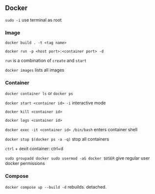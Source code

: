 ## Docker
```sudo -i``` use terminal as root
### Image
```docker build . -t <tag name>```

```docker run -p <host port>:<container port> -d```

```run``` is a combination of ```create``` and ```start```

```docker images``` lists all images

### Container
```docker container ls``` or ```docker ps ```  

```docker start <container id> -i``` interactive mode

```docker kill <container id>```

```docker logs <container id>``` 

```docker exec -it <container id> /bin/bash``` enters container shell

```docker stop $(docker ps -a -q)``` stop all containers

```ctrl``` + ```d```exit container: ctrl+d

```sudo groupadd docker sudo usermod -aG docker $USER``` give regular user docker permissions

### Compose
```docker compose up --build -d``` rebuilds. detached.
